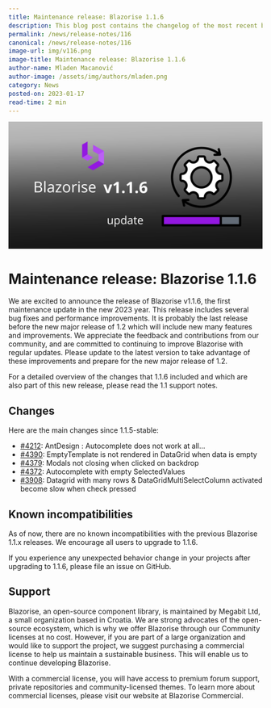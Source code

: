 ```yaml
---
title: Maintenance release: Blazorise 1.1.6
description: This blog post contains the changelog of the most recent bug fixes included in the Blazorise v1.1.6 release.
permalink: /news/release-notes/116
canonical: /news/release-notes/116
image-url: img/v116.png
image-title: Maintenance release: Blazorise 1.1.6
author-name: Mladen Macanović
author-image: /assets/img/authors/mladen.png
category: News
posted-on: 2023-01-17
read-time: 2 min
---
```


![Maintenance release: Blazorise 1.1.6](img/v116.png)

# Maintenance release: Blazorise 1.1.6

We are excited to announce the release of Blazorise v1.1.6, the first maintenance update in the new 2023 year. This release includes several bug fixes and performance improvements. It is probably the last release before the new major release of 1.2 which will include new many features and improvements. We appreciate the feedback and contributions from our community, and are committed to continuing to improve Blazorise with regular updates. Please update to the latest version to take advantage of these improvements and prepare for the new major release of 1.2.

For a detailed overview of the changes that 1.1.6 included and which are also part of this new release, please read the 1.1 support notes.

## Changes

Here are the main changes since 1.1.5-stable:

- [#4212](https://github.com/Megabit/Blazorise/issues/4212): AntDesign : Autocomplete does not work at all...
- [#4390](https://github.com/Megabit/Blazorise/issues/4390): EmptyTemplate is not rendered in DataGrid when data is empty
- [#4379](https://github.com/Megabit/Blazorise/issues/4379): Modals not closing when clicked on backdrop
- [#4372](https://github.com/Megabit/Blazorise/issues/4372): Autocomplete with empty SelectedValues
- [#3908](https://github.com/Megabit/Blazorise/issues/3908): Datagrid with many rows & DataGridMultiSelectColumn activated become slow when check pressed

## Known incompatibilities

As of now, there are no known incompatibilities with the previous Blazorise 1.1.x releases. We encourage all users to upgrade to 1.1.6.

If you experience any unexpected behavior change in your projects after upgrading to 1.1.6, please file an issue on GitHub.

## Support

Blazorise, an open-source component library, is maintained by Megabit Ltd, a small organization based in Croatia. We are strong advocates of the open-source ecosystem, which is why we offer Blazorise through our Community licenses at no cost. However, if you are part of a large organization and would like to support the project, we suggest purchasing a commercial license to help us maintain a sustainable business. This will enable us to continue developing Blazorise.

With a commercial license, you will have access to premium forum support, private repositories and community-licensed themes. To learn more about commercial licenses, please visit our website at Blazorise Commercial.
